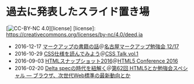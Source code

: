 過去に発表したスライド置き場
============================

[![CC-BY-NC 4.0](http://img.shields.io/badge/license-CC%20BY%20NC%204.0-yellow.svg)][license]
[license]: https://creativecommons.org/licenses/by-nc/4.0/deed.ja

- 2016-12-17 <a href="https://github.com/momdo/talk/blob/master/webtalk_2016-12-17.pdf">マークアップの書籍の話</a>＠<a href="https://758markup.doorkeeper.jp/events/54593">名古屋マークアップ勉強会 12/17</a>
- 2016-10-29 <a href="https://github.com/momdo/talk/blob/master/webtalk_2016-10-29.pdf">CSS仕様を読んでみよう</a>＠<a href="https://taminc.doorkeeper.jp/events/52298">CSS Talk vol.1</a>
- 2016-09-03 <a href="https://github.com/momdo/talk/blob/master/webtalk_2016-09-03.pdf">HTMLスナップショット2016</a>＠<a href="http://events.html5j.org/conference/2016/9/">HTML5 Conference 2016</a> 
- 2016-02-20 <a href="https://github.com/momdo/talk/blob/master/webtalk_2016-02-20.pdf">Delta specの時代を紐解く</a>＠<a href="https://eventdots.jp/event/580343">第62回 HTML5とか勉強会スペシャル ― ブラウザ、次世代Web標準の最新動向とか</a> 
